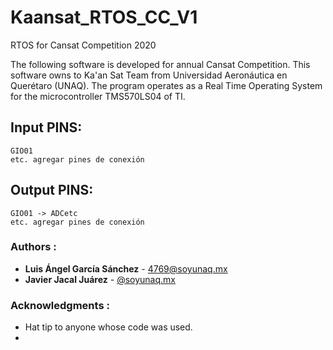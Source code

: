 # Kaansat_RTOS_CC_V1
 
 RTOS for Cansat Competition 2020
 
 The following software is developed for annual Cansat Competition. This software owns to Ka'an Sat Team
 from Universidad Aeronáutica en Querétaro (UNAQ). 
 The program operates as a Real Time Operating System for the microcontroller TMS570LS04 of TI.
 
## Input PINS:
 ```
 GIO01
 etc. agregar pines de conexión
 ```
## Output PINS:
 ```
 GIO01 -> ADCetc
 etc. agregar pines de conexión
 ```
 
### Authors :
 * **Luis Ángel García Sánchez** - [4769@soyunaq.mx](4769@soyunaq.mx)
 * **Javier Jacal Juárez** - [@soyunaq.mx](@soyunaq.mx)
 
### Acknowledgments :
 * Hat tip to anyone whose code was used.
 * 
 